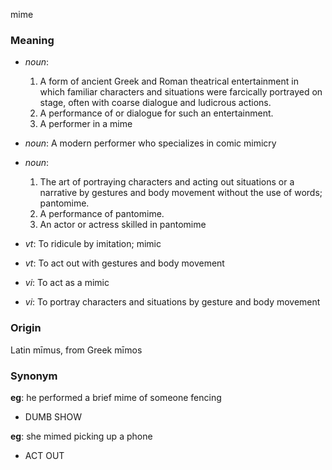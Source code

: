 mime
### Meaning
+ _noun_:
   1. A form of ancient Greek and Roman theatrical entertainment in which familiar characters and situations were farcically portrayed on stage, often with coarse dialogue and ludicrous actions.
   2. A performance of or dialogue for such an entertainment.
   3. A performer in a mime
+ _noun_: A modern performer who specializes in comic mimicry
+ _noun_:
   1. The art of portraying characters and acting out situations or a narrative by gestures and body movement without the use of words; pantomime.
   2. A performance of pantomime.
   3. An actor or actress skilled in pantomime

+ _vt_: To ridicule by imitation; mimic
+ _vt_: To act out with gestures and body movement
+ _vi_: To act as a mimic
+ _vi_: To portray characters and situations by gesture and body movement

### Origin

Latin mīmus, from Greek mīmos

### Synonym

__eg__: he performed a brief mime of someone fencing

+ DUMB SHOW

__eg__: she mimed picking up a phone

+ ACT OUT



